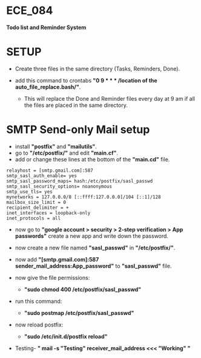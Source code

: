 # ECE_084
**Todo list and Reminder System**

# SETUP
- Create three files in the same directory (Tasks, Reminders, Done).

- add this command to crontabs **"0 9 * * * /location of the auto_file_replace.bash/"**.
  - This will replace the Done and Reminder files every day at 9 am if all the files are placed in the same directory.

# SMTP Send-only Mail setup
- install **"postfix"** and **"mailutils"**.
- go to **"/etc/postfix/"** and edit **"main.cf"**.
- add or change these lines at the bottom of the **"main.cd"** file.

```
relayhost = [smtp.gmail.com]:587
smtp_sasl_auth_enable= yes
smtp_sasl_password_maps= hash:/etc/postfix/sasl_passwd
smtp_sasl_security_options= noanonymous
smtp_use_tls= yes
mynetworks = 127.0.0.0/8 [::ffff:127.0.0.0]/104 [::1]/128
mailbox_size_limit = 0
recipient_delimiter = +
inet_interfaces = loopback-only
inet_protocols = all
```

- now go to **"google account > security > 2-step verification > App passwords"** create a new app and write down the password.
- now create a new file named **"sasl_passwd"** in **"/etc/postfix/"**.
- now add **"[smtp.gmail.com]:587 sender_mail_address:App_password"** to **"sasl_passwd"** file.
- now give the file permissions:
  - **"sudo chmod 400 /etc/postfix/sasl_passwd"**
- run this command:
  - **"sudo postmap /etc/postfix/sasl_passwd"**
- now reload postfix:
  - **"sudo /etc/init.d/postfix reload"**

- Testing- **" mail -s "Testing" receiver_mail_address <<< "Working" "**
